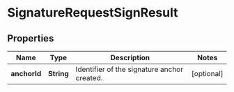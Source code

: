 

# SignatureRequestSignResult

## Properties

Name | Type | Description | Notes
------------ | ------------- | ------------- | -------------
**anchorId** | **String** | Identifier of the signature anchor created.  |  [optional]



